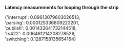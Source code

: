 **Latency measurements for looping through the strip**<br/>

 {'interrupt': 0.09613079603026513,<br/>
 'parsing': 0.000125336809223201,<br/>
 'publish': 0.001433641732144518,<br/>
 'rs422': 0.006461214208278526,<br/>
 'switching': 0.1287158135654164}<br/>
